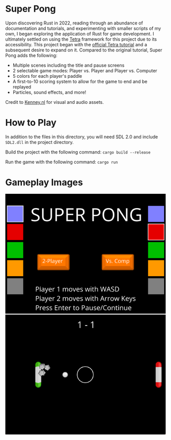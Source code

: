 # Super Pong

Upon discovering Rust in 2022, reading through an abundance of documentation and tutorials, and experimenting with smaller scripts of my own, I began exploring the application of Rust for game development. I ultimately settled on using the [Tetra] framework for this project due to its accessibility. This project began with the [official Tetra tutorial] and a subsequent desire to expand on it. Compared to the original tutorial, Super Pong adds the following:
* Multiple scenes including the title and pause screens
* 2 selectable game modes: Player vs. Player and Player vs. Computer
* 5 colors for each player's paddle
* A first-to-10 scoring system to allow for the game to end and be replayed
* Particles, sound effects, and more!

Credit to [Kenney.nl] for visual and audio assets.

[Tetra]: https://tetra.seventeencups.net/
[official Tetra tutorial]: https://tetra.seventeencups.net/tutorial
[Kenney.nl]: https://www.kenney.nl/

# How to Play
In addition to the files in this directory, you will need SDL 2.0 and include ```SDL2.dll``` in the project directory.

Build the project with the following command: ```cargo build --release```

Run the game with the following command: ```cargo run```

# Gameplay Images
![Title-Screenshot](/images/Super_Pong_Title_Screenshot.png)
![Gameplay-Screenshot](/images/Super_Pong_Gameplay_Screenshot.png)
